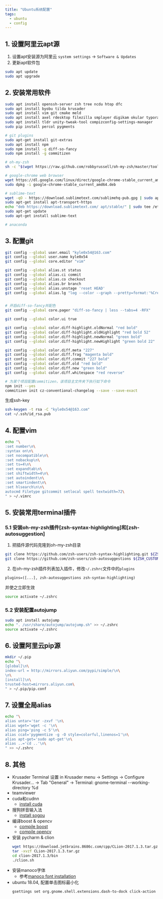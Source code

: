 ```yaml
---
title: "Ubuntu系统配置"
tags:
  - ubuntu
  - config
---
```



## 1. 设置阿里云apt源
1. 设置apt安装源为阿里云
`system settings` -> `Software & Updates`
2. 更新apt软件包
```sh
sudo apt update
sudo apt upgrade
```


## 2. 安装常用软件
```sh
sudo apt install openssh-server zsh tree ncdu htop dfc
sudo apt install byobu tilda krusader
sudo apt install vim git cmake meld
sudo apt install axel rdesktop filezilla smplayer digikam okular typora tig keepass2
sudo apt install tldr unity-tweak-tool compizconfig-settings-manager
sudo pip install percol pygments

# git plugins
sudo apt-get install git-extras
sudo apt install npm
sudo npm install -g diff-so-fancy
sudo npm install -g commitizen

# oh-my-zsh
sh -c "$(wget https://raw.github.com/robbyrussell/oh-my-zsh/master/tools/install.sh -O -)"

# google-chrome web browser
wget https://dl.google.com/linux/direct/google-chrome-stable_current_amd64.deb
sudo dpkg -i google-chrome-stable_current_amd64.deb

# sublime-text
wget -qO - https://download.sublimetext.com/sublimehq-pub.gpg | sudo apt-key add -
sudo apt-get install apt-transport-https
echo "deb https://download.sublimetext.com/ apt/stable/" | sudo tee /etc/apt/sources.list.d/sublime-text.list
sudo apt-get update
sudo apt-get install sublime-text

# anaconda
```


## 3. 配置git
```sh
git config --global user.email "kyle0x54@163.com"
git config --global user.name kyle0x54
git config --global core.editor "vim"

git config --global alias.st status
git config --global alias.ci commit
git config --global alias.co checkout
git config --global alias.br branch
git config --global alias.unstage 'reset HEAD'
git config --global alias.lg "log --color --graph --pretty=format:'%Cred%h%Creset -%C(yellow)%d%Creset %s %Cgreen(%cr) %C(bold blue)<%an>%Creset' --abbrev-commit"


# 开启diff-so-fancy并配色
git config --global core.pager "diff-so-fancy | less --tabs=4 -RFX"

git config --global color.ui true

git config --global color.diff-highlight.oldNormal "red bold"
git config --global color.diff-highlight.oldHighlight "red bold 52"
git config --global color.diff-highlight.newNormal "green bold"
git config --global color.diff-highlight.newHighlight "green bold 22"

git config --global color.diff.meta "227"
git config --global color.diff.frag "magenta bold"
git config --global color.diff.commit "227 bold"
git config --global color.diff.old "red bold"
git config --global color.diff.new "green bold"
git config --global color.diff.whitespace "red reverse"

# 为某个项目配置commitizen，该项目主文件夹下执行如下命令
npm init --yes
commitizen init cz-conventional-changelog --save --save-exact
```

生成ssh-key
```sh
ssh-keygen -t rsa -C "kyle0x54@163.com"
cat ~/.ssh/id_rsa.pub
```


## 4. 配置vim
```sh
echo "\
:set number\n\
:syntax on\n\
:set nocompatible\n\
:set nobackup\n\
:set ts=4\n\
:set expandtab\n\
:set shiftwidth=4\n\
:set autoindent\n\
:set smartindent\n\
:set hlsearch\n\n\
autocmd Filetype gitcommit setlocal spell textwidth=72\
" > ~/.vimrc
```


## 5. 安装常用terminal插件
### 5.1 安装oh-my-zsh插件[zsh-syntax-highlighting]和[zsh-autosuggestion]
1. 把插件源代码克隆到oh-my-zsh目录
```sh
git clone https://github.com/zsh-users/zsh-syntax-highlighting.git ${ZSH_CUSTOM:-~/.oh-my-zsh/custom}/plugins/zsh-syntax-highlighting
git clone https://github.com/zsh-users/zsh-autosuggestions ${ZSH_CUSTOM:-~/.oh-my-zsh/custom}/plugins/zsh-autosuggestions
```

2. 在oh-my-zsh插件列表加入插件，修改`~/.zshrc`文件中的`plugins`
```
plugins=([...], zsh-autosuggestions zsh-syntax-highlighting)
```
并使之立即生效
```sh
source activate ~/.zshrc
```

### 5.2 安装配置autojump
```sh
sudo apt install autojump
echo ". /usr/share/autojump/autojump.sh" >> ~/.zshrc
source activate ~/.zshrc
```


## 6. 设置阿里云pip源
```sh
mkdir ~/.pip
echo "\
[global]\n\
index-url = http://mirrors.aliyun.com/pypi/simple/\n\
\n\
[install]\n\
trusted-host=mirrors.aliyun.com\
" > ~/.pip/pip.conf
```


## 7. 设置全局alias
```sh
echo "\
alias untar='tar -zxvf '\n\
alias wget='wget -c '\n\
alias ping='ping -c 5'\n\
alias ccat='pygmentize -g -O style=colorful,linenos=1'\n\
alias apt-get='sudo apt-get'\n\
alias ..='cd ..'\n\
" >> ~/.zshrc
```

## 8. 其他
- Krusader Terminal 设置
in Krusader menu -> Settings -> Configure Krusader... -> Tab "General" -> Terminal: gnome-terminal --working-directory %d
- teamviewer
- cuda和cudnn
    - [install cuda](http://www.jianshu.com/p/eb42f81f4e47)
- 搜狗拼音输入法
    - [install sogou](http://jingyan.baidu.com/article/380abd0a0e135f1d91192c4f.html)
- 编译boost & opencv
    - [compile boost](http://www.jianshu.com/p/d343d4cbea13)
    - [compile opencv](http://www.jianshu.com/p/4b52d4288d06)
- 安装 pycharm & clion
    ```sh
    wget https://download.jetbrains.8686c.com/cpp/CLion-2017.1.3.tar.gz
    tar -xvzf CLion-2017.1.3.tar.gz
    cd clion-2017.1.3/bin
    ./clion.sh
    ```
- 安装manoco字体
    - 参考[manoco font installation](https://github.com/cstrap/monaco-font.git)
- ubuntu 18.04, 配置单击图标最小化
    ```sh
    gsettings set org.gnome.shell.extensions.dash-to-dock click-action 'minimize'
    ```
